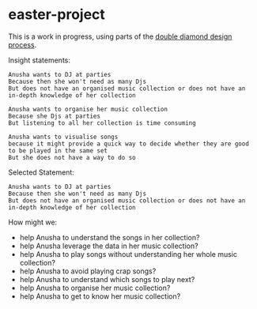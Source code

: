 # easter-project

This is a work in progress, using parts of the [double diamond design process](https://en.wikipedia.org/wiki/Double_Diamond_(design_process_model)).


Insight statements:

    Anusha wants to DJ at parties
    Because then she won't need as many Djs
    But does not have an organised music collection or does not have an in-depth knowledge of her collection

    Anusha wants to organise her music collection
    Because she Djs at parties
    But listening to all her collection is time consuming

    Anusha wants to visualise songs
    because it might provide a quick way to decide whether they are good to be played in the same set
    But she does not have a way to do so
    

Selected Statement:

    Anusha wants to DJ at parties
    Because then she won't need as many Djs
    But does not have an organised music collection or does not have an in-depth knowledge of her collection

How might we:
 - help Anusha to understand the songs in her collection?
 - help Anusha leverage the data in her music collection?
 - help Anusha to play songs without understanding her whole music collection?
 - help Anusha to avoid playing crap songs?
 - help Anusha to understand which songs to play next?
 - help Anusha to organise her music collection?
 - help Anusha to get to know her music collection?
